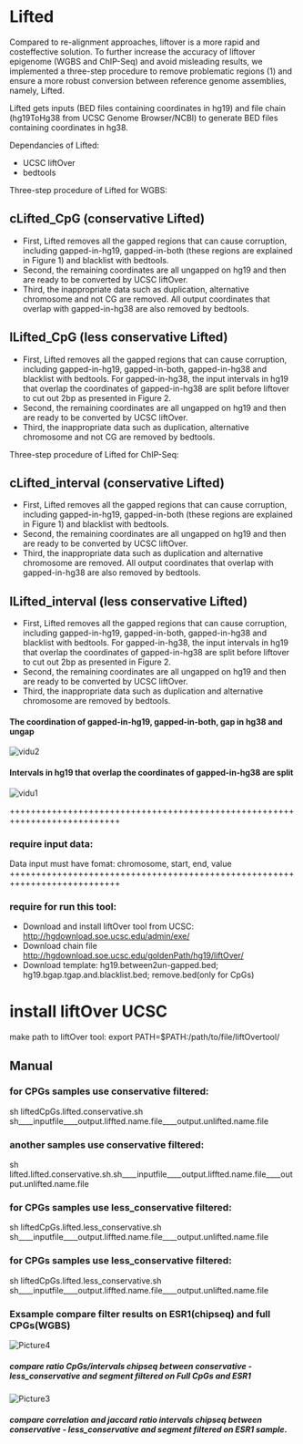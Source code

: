 # Lifted 
Compared to re-alignment approaches, liftover is a more rapid and costeffective solution. To further increase the accuracy of liftover epigenome (WGBS and ChIP-Seq) and avoid misleading results, we implemented a three-step procedure to remove problematic regions (1) and ensure a more robust conversion between reference genome assemblies, namely, Lifted.

Lifted gets inputs (BED files containing coordinates in hg19) and file chain (hg19ToHg38 from UCSC Genome Browser/NCBI) to generate BED files containing coordinates in hg38.

Dependancies of Lifted:
* UCSC liftOver
* bedtools

Three-step procedure of Lifted for WGBS:
## cLifted_CpG (conservative Lifted)
* First, Lifted removes all the gapped regions that can cause corruption, including gapped-in-hg19, gapped-in-both (these regions are explained in Figure 1) and blacklist with bedtools.
* Second, the remaining coordinates are all ungapped on hg19 and then are ready to be converted by UCSC liftOver.
* Third, the inappropriate data such as duplication, alternative chromosome and not CG are removed. All output coordinates that overlap with gapped-in-hg38 are also removed by bedtools.

## lLifted_CpG (less conservative Lifted)
* First, Lifted removes all the gapped regions that can cause corruption, including gapped-in-hg19, gapped-in-both, gapped-in-hg38 and blacklist with bedtools. For gapped-in-hg38, the input intervals in hg19 that overlap the coordinates of gapped-in-hg38 are split before liftover to cut out 2bp as presented in Figure 2.
* Second, the remaining coordinates are all ungapped on hg19 and then are ready to be converted by UCSC liftOver.
* Third, the inappropriate data such as duplication, alternative chromosome and not CG are removed by bedtools.

Three-step procedure of Lifted for ChIP-Seq:
## cLifted_interval (conservative Lifted)
* First, Lifted removes all the gapped regions that can cause corruption, including gapped-in-hg19, gapped-in-both (these regions are explained in Figure 1) and blacklist with bedtools.
* Second, the remaining coordinates are all ungapped on hg19 and then are ready to be converted by UCSC liftOver.
* Third, the inappropriate data such as duplication and alternative chromosome are removed. All output coordinates that overlap with gapped-in-hg38 are also removed by bedtools.

## lLifted_interval (less conservative Lifted)
* First, Lifted removes all the gapped regions that can cause corruption, including gapped-in-hg19, gapped-in-both, gapped-in-hg38 and blacklist with bedtools. For gapped-in-hg38, the input intervals in hg19 that overlap the coordinates of gapped-in-hg38 are split before liftover to cut out 2bp as presented in Figure 2.
* Second, the remaining coordinates are all ungapped on hg19 and then are ready to be converted by UCSC liftOver.
* Third, the inappropriate data such as duplication and alternative chromosome are removed by bedtools.

#### The coordination of gapped-in-hg19, gapped-in-both, gap in hg38 and ungap
![vidu2](https://user-images.githubusercontent.com/19143879/58646612-fc3bf480-832f-11e9-8a8f-442efc97c3f7.png)

#### Intervals in hg19 that overlap the coordinates of gapped-in-hg38 are split
![vidu1](https://user-images.githubusercontent.com/19143879/58646622-ff36e500-832f-11e9-9af4-1af87843777c.png)

+++++++++++++++++++++++++++++++++++++++++++++++++++++++++++++++++++++++++++

### require input data:
Data input must have fomat: chromosome, start, end, value
+++++++++++++++++++++++++++++++++++++++++++++++++++++++++++++++++++++++++++

### require for run this tool:
* Download and install  liftOver tool from UCSC:  http://hgdownload.soe.ucsc.edu/admin/exe/
* Download chain file http://hgdownload.soe.ucsc.edu/goldenPath/hg19/liftOver/
* Download template:  hg19.between2un-gapped.bed; hg19.bgap.tgap.and.blacklist.bed; remove.bed(only for CpGs)
# install liftOver UCSC
make path to liftOver tool:
export PATH=$PATH:/path/to/file/liftOvertool/

## Manual
### for CPGs samples use conservative filtered:
sh liftedCpGs.lifted.conservative.sh sh____inputfile____output.liffted.name.file____output.unlifted.name.file 
### another samples use conservative filtered:
sh lifted.lifted.conservative.sh.sh____inputfile____output.liffted.name.file____output.unlifted.name.file 
### for CPGs samples use less_conservative filtered:
sh liftedCpGs.lifted.less_conservative.sh sh____inputfile____output.liffted.name.file____output.unlifted.name.file
### for CPGs samples use less_conservative filtered:
sh liftedCpGs.lifted.less_conservative.sh sh____inputfile____output.liffted.name.file____output.unlifted.name.file

### Exsample compare filter results on ESR1(chipseq) and full CPGs(WGBS)

![Picture4](https://user-images.githubusercontent.com/19143879/58645815-4623db00-832e-11e9-9d6a-4ab9fb4581a2.png)
##### compare ratio CpGs/intervals chipseq between conservative - less_conservative and segment filtered on Full CpGs and ESR1
![Picture3](https://user-images.githubusercontent.com/19143879/58645843-5471f700-832e-11e9-9680-a16c354d29b6.png)
##### compare correlation and jaccard ratio intervals chipseq between conservative - less_conservative and segment filtered on ESR1 sample.

